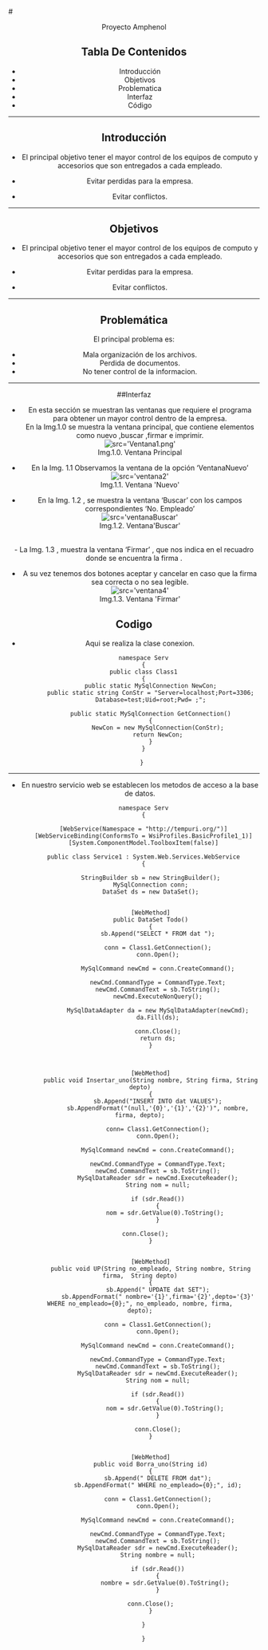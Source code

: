 
#<Center> Proyecto Amphenol


## Tabla De Contenidos

- Introducción
- Objetivos
- Problematica
- Interfaz
- Código

- - -

## Introducción
- El principal objetivo tener el mayor control de los equipos de computo y accesorios que son entregados a cada empleado.

+ Evitar perdidas para la empresa.


* Evitar conflictos.

- - -

## Objetivos
- El principal objetivo tener el mayor control de los equipos de computo y accesorios que son entregados a cada empleado.

- Evitar perdidas para la empresa.

- Evitar conflictos.
- - -
## Problemática
El principal problema es:

- Mala organización de los archivos.
- Perdida de documentos.
- No tener control de la informacion.

- - -
##Interfaz
- En esta sección se muestran las ventanas que requiere el programa para obtener un mayor control dentro de la empresa.<br>
En la Img.1.0 se muestra la ventana principal, que contiene elementos como nuevo ,buscar ,firmar e imprimir.<br>
![src='Ventana1.png'](https://github.com/Lobo10/proyecto_Amph/blob/master/ventana1.png)<br>
Img.1.0. Ventana Principal<br>

- En la Img. 1.1 Observamos la ventana de la opción ‘VentanaNuevo’<br>
![src='ventana2'](https://github.com/Lobo10/proyecto_Amph/blob/master/ventanaNuevo2.png)<br>
Img.1.1. Ventana 'Nuevo'<br>
- En la Img. 1.2 , se muestra la ventana ‘Buscar’ con los campos correspondientes ‘No. Empleado’ <br>![src='ventanaBuscar'](https://github.com/Lobo10/proyecto_Amph/blob/master/ventanaBuscarModif.png)<br>
Img.1.2. Ventana'Buscar'


<br>
- La Img. 1.3 , muestra la ventana ‘Firmar’ , que nos indica en el recuadro donde se encuentra la firma .

- A su vez tenemos dos botones aceptar y cancelar en caso que la firma sea correcta o no sea legible. <br>
![src='ventana4'](https://github.com/Lobo10/proyecto_Amph/blob/master/ventana4.png)<br>
Img.1.3. Ventana 'Firmar'<br>

## Codigo
- Aqui se realiza la clase conexion.



	 	namespace Serv
	 	{
      	public class Class1
      	{
        	public static MySqlConnection NewCon;
        	public static string ConStr = "Server=localhost;Port=3306;
            Database=test;Uid=root;Pwd= ;";

        	public static MySqlConnection GetConnection()
        	{
            	NewCon = new MySqlConnection(ConStr);
            	return NewCon;
        	}
       	}

       }

- - -
- En nuestro servicio web se establecen los metodos de  acceso a la base de datos.


		

		namespace Serv
		{

    	[WebService(Namespace = "http://tempuri.org/")]
    	[WebServiceBinding(ConformsTo = WsiProfiles.BasicProfile1_1)]
    	[System.ComponentModel.ToolboxItem(false)]

    	public class Service1 : System.Web.Services.WebService
    	{

        	StringBuilder sb = new StringBuilder();
        	MySqlConnection conn;
        	DataSet ds = new DataSet();
    
    
        	[WebMethod]
        	public DataSet Todo()
        	{
            	sb.Append("SELECT * FROM dat ");
            
            	conn = Class1.GetConnection();
            	conn.Open();

            	MySqlCommand newCmd = conn.CreateCommand();

            	newCmd.CommandType = CommandType.Text;
            	newCmd.CommandText = sb.ToString();
            	newCmd.ExecuteNonQuery();

            	MySqlDataAdapter da = new MySqlDataAdapter(newCmd);
            	da.Fill(ds);

            	conn.Close();
            	return ds;
        	}



        	[WebMethod]
        	public void Insertar_uno(String nombre, String firma, String depto)
        	{
            	sb.Append("INSERT INTO dat VALUES");
            	sb.AppendFormat("(null,'{0}','{1}','{2}')", nombre, firma, depto);

            	conn= Class1.GetConnection();
            	conn.Open();

            	MySqlCommand newCmd = conn.CreateCommand();

            	newCmd.CommandType = CommandType.Text;
            	newCmd.CommandText = sb.ToString();
            	MySqlDataReader sdr = newCmd.ExecuteReader();
            	String nom = null;

            	if (sdr.Read())
            	{
                	nom = sdr.GetValue(0).ToString();
            	}

            	conn.Close();       
        	}


        	[WebMethod]
        	public void UP(String no_empleado, String nombre, String firma,  String depto)
        	{
            	sb.Append(" UPDATE dat SET");
            	sb.AppendFormat(" nombre='{1}',firma='{2}',depto='{3}' WHERE no_empleado={0};", no_empleado, nombre, firma, 	                depto);

            	conn = Class1.GetConnection();
            	conn.Open();

            	MySqlCommand newCmd = conn.CreateCommand();

            	newCmd.CommandType = CommandType.Text;
            	newCmd.CommandText = sb.ToString();
            	MySqlDataReader sdr = newCmd.ExecuteReader();
            	String nom = null;

            	if (sdr.Read())
            	{
                	nom = sdr.GetValue(0).ToString();
            	}

            	conn.Close();
        	}


        	[WebMethod]
        	public void Borra_uno(String id)
        	{
            	sb.Append(" DELETE FROM dat");
            	sb.AppendFormat(" WHERE no_empleado={0};", id);

            	conn = Class1.GetConnection();
            	conn.Open();

            	MySqlCommand newCmd = conn.CreateCommand();

            	newCmd.CommandType = CommandType.Text;
            	newCmd.CommandText = sb.ToString();
            	MySqlDataReader sdr = newCmd.ExecuteReader();
            	String nombre = null;

            	if (sdr.Read())
            	{
                	nombre = sdr.GetValue(0).ToString();
            	}

            	conn.Close();    
        	}
            
       	}

      	}
